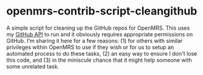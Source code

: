 # openmrs-contrib-script-cleangithub

A simple script for cleaning up the GitHub repos for OpenMRS. This uses my [GitHub API](https://github.com/bmamlin/GitHubApi.groovy) to run and it obviously requires appropriate permissions on GitHub. I'm sharing it here for a few reasons: (1) for others with similar privileges within OpenMRS to use if they wish or for us to setup an automated process to do these tasks, (2) an easy way to ensure I don't lose this code, and (3) in the miniscule chance that it might help someone with some unrelated task.
